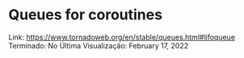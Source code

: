 # Queues for coroutines

Link: https://www.tornadoweb.org/en/stable/queues.html#lifoqueue
Terminado: No
Última Visualização: February 17, 2022